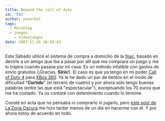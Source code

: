 ```yaml
---
title: Beyond the call of duty
id: '593'
author: neverbot
tags:
  - Miniblog
  - juegos
    - Videojuegos
date: 2007-11-26 16:58:43
---
```


Este Sábado utilicé el sistema de compra a domicilio de la [fnac](http://www.fnac.es), basado en decirle a un amigo que iba a pasar por allí que me comprara un juego y me lo trajera cuando pasase por mi casa. Es un método infalible con gastos de envío gratuitos (¡Gracias, **Sirio**!). El caso es que ya tengo en mi poder [Call of Duty 4](http://en.wikipedia.org/wiki/Call_of_Duty_4:_Modern_Warfare) para [XBox 360](http://en.wikipedia.org/wiki/Xbox_360). Ya le he dado un par de tientos en el modo de dificultad "**Curtido**" (el tercero de cuatro) y por ahora sólo tengo buenas palabras (entre las que está "espectacular"), exceptuando los 70 euros que me ha costado. Ya os contaré con detenimiento cuando lo termine.

Conste en acta que no pensaba ni comprarlo ni jugarlo, pero [este post de La Zona Oscura](http://lazonaoscura.com/drupal/?q=node/1481) me hizo tardar menos de un día en hacerme con él. Y por ahora estoy de acuerdo en todo.